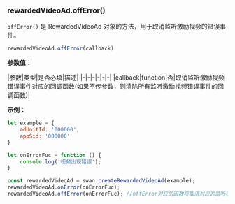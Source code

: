 ### rewardedVideoAd.offError()

`offError()` 是 RewardedVideoAd 对象的方法，用于取消监听激励视频的错误事件。

```js
rewardedVideoAd.offError(callback)
```

**参数值：**

|参数|类型|是否必填|描述|
|-|-|-|-|-|-|
|callback|function|否|取消监听激励视频错误事件对应的回调函数(如果不传参数，则清除所有监听激励视频错误事件的回调函数)|


**示例：**

```js
let example = {
    adUnitId: '000000',
    appSid: '000000'
}

let onErrorFuc = function () {
    console.log('视频出现错误');
}

const rewardedVideoAd = swan.createRewardedVideoAd(example);
rewardedVideoAd.onError(onErrorFuc);
rewardedVideoAd.offError(onErrorFuc); //offError对应的函数将取消对应的监听事件

```